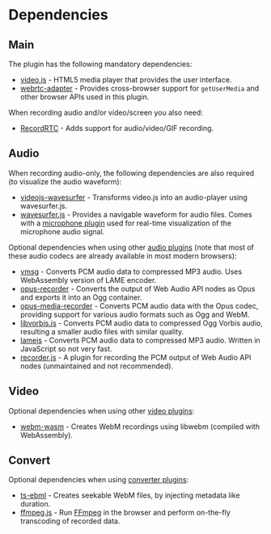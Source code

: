 # Dependencies

## Main

The plugin has the following mandatory dependencies:

- [video.js](https://github.com/videojs/video.js) - HTML5 media player that provides the user interface.
- [webrtc-adapter](https://github.com/webrtc/adapter) - Provides cross-browser support for `getUserMedia` and other browser APIs used in this plugin.

When recording audio and/or video/screen you also need:

- [RecordRTC](https://github.com/muaz-khan/RecordRTC) - Adds support for audio/video/GIF recording.

## Audio

When recording audio-only, the following dependencies are also required
(to visualize the audio waveform):

- [videojs-wavesurfer](https://github.com/collab-project/videojs-wavesurfer) - Transforms video.js into an audio-player using wavesurfer.js.
- [wavesurfer.js](https://github.com/katspaugh/wavesurfer.js) - Provides a navigable waveform for audio files. Comes with a
  [microphone plugin](https://wavesurfer-js.org/plugins/microphone.html) used for real-time visualization of the microphone audio signal.

Optional dependencies when using other [audio plugins](plugins#audio) (note that most of these audio codecs are already available in most modern browsers):

- [vmsg](plugins/vmsg.md) - Converts PCM audio data to compressed MP3 audio. Uses WebAssembly version of LAME encoder.
- [opus-recorder](plugins/opus-recorder.md) - Converts the output of Web Audio API nodes as Opus and exports it into an Ogg container.
- [opus-media-recorder](plugins/opus-media-recorder.md) - Converts PCM audio data with the Opus codec, providing support for various audio formats such as Ogg and WebM.
- [libvorbis.js](plugins/libvorbis.js.md) - Converts PCM audio data to compressed Ogg Vorbis audio, resulting a smaller audio files with similar quality.
- [lamejs](plugins/lamejs.md) - Converts PCM audio data to compressed MP3 audio. Written in JavaScript so not very fast.
- [recorder.js](plugins/recorder.js.md) - A plugin for recording the PCM output of Web Audio API nodes (unmaintained and not recommended).

## Video

Optional dependencies when using other [video plugins](plugins#video):

- [webm-wasm](plugins/webm-wasm.md) - Creates WebM recordings using libwebm (compiled with WebAssembly).

## Convert

Optional dependencies when using [converter plugins](plugins#converter):

- [ts-ebml](plugins/ts-ebml.md) - Creates seekable WebM files, by injecting metadata like duration.
- [ffmpeg.js](plugins/ffmpeg.js.md) - Run [FFmpeg](https://ffmpeg.org) in the browser and perform on-the-fly transcoding of recorded data.
